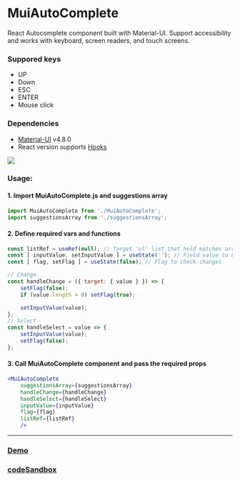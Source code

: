 # MuiAutoComplete

React Autocomplete component built with Material-UI. Support accessibility and works with keyboard, screen readers, and touch screens.

### Suppored keys 
* UP
* Down
* ESC
* ENTER
* Mouse click

### Dependencies
* [Material-UI](https://material-ui.com/) v4.8.0
* React version supports [Hooks](https://reactjs.org/docs/hooks-intro.html)

![](https://github.com/awran5/MuiAutoComplete/blob/master/MuiAutoComplete.gif)

### Usage:

#### 1. Import MuiAutoComplete.js and suggestions array
```js
import MuiAutoComplete from './MuiAutoComplete';
import suggestionsArray from './suggestionsArray';
```
#### 2. Define required vars and functions

```js
const listRef = useRef(null); // Target 'ul' list that hold matches array 
const [ inputValue, setInputValue ] = useState(''); // Field value to be used
const [ flag, setFlag ] = useState(false); // Flag to check changes

// Change
const handleChange = ({ target: { value } }) => {
	setFlag(false);
	if (value.length > 0) setFlag(true);

	setInputValue(value);
};
// Select
const handleSelect = value => {
	setInputValue(value);
	setFlag(false);
};
```

#### 3. Call MuiAutoComplete component and pass the required props

```jsx
<MuiAutoComplete
	suggestionsArray={suggestionsArray}
	handleChange={handleChange}
	handleSelect={handleSelect}
	inputValue={inputValue}
	flag={flag}
	listRef={listRef}
	/>
```
<hr>

### [Demo](https://2xzponvj3n.csb.app/) 
### [codeSandbox](https://codesandbox.io/s/react-material-ui-autocomplete-2xzponvj3n)
